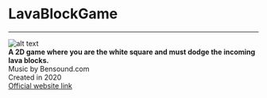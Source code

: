 # LavaBlockGame
---
![alt text](https://static.wixstatic.com/media/75450c_bfd6e985fbad4b54aa14b876b3c627d0~mv2.png/v1/fill/w_508,h_522,fp_0.50_0.50,lg_1,q_85,enc_auto/75450c_bfd6e985fbad4b54aa14b876b3c627d0~mv2.png "LavaBlock Game Snapshot")  
**A 2D game where you are the white square and must dodge the incoming lava blocks.**  
Music by Bensound.com  
 Created in 2020  
[Official website link](https://lavablockgame.wixsite.com/website)
